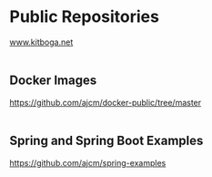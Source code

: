 # Public Repositories

www.kitboga.net
<br/>
<br/>

## Docker Images
https://github.com/ajcm/docker-public/tree/master
<br/>
<br/>

## Spring and Spring Boot Examples
https://github.com/ajcm/spring-examples
